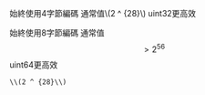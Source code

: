 始終使用4字節編碼 通常值\\(2 ^ {28}\\) uint32更高效

始終使用8字節編碼 通常值  $$> 2 ^ {56}$$ uint64更高效
```
\\(2 ^ {28}\\)
```